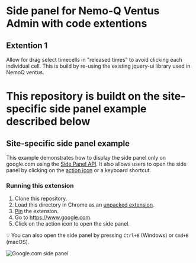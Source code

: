 
# Side panel for Nemo-Q Ventus Admin with code extentions

## Extention 1
Allow for drag select timecells in "released times" to avoid clicking each individual cell. This is build by re-using the existing jquery-ui library used in NemoQ ventus.

# This repository is buildt on the site-specific side panel example described below

## Site-specific side panel example

This example demonstrates how to display the side panel only on google.com using the [Side Panel API](https://developer.chrome.com/docs/extensions/reference/sidePanel/). It also allows users to open the side panel by clicking on the [action icon](https://developer.chrome.com/docs/extensions/reference/action/) or a keyboard shortcut.

### Running this extension

1. Clone this repository.
2. Load this directory in Chrome as an [unpacked extension](https://developer.chrome.com/docs/extensions/mv3/getstarted/development-basics/#load-unpacked).
3. [Pin](https://developer.chrome.com/docs/extensions/mv3/getstarted/development-basics/#pin) the extension.
4. Go to https://www.google.com.
5. Click on the action icon to open the side panel.

💡 You can also open the side panel by pressing `Ctrl+B` (Windows) or `Cmd+B` (macOS).

<img src="https://wd.imgix.net/image/BhuKGJaIeLNPW9ehns59NfwqKxF2/3vhkSp1cBQOydpYZoRbD.png?auto=format&w=700" alt="Google.com side panel">
